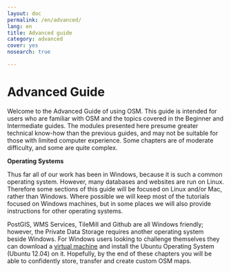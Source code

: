 ```yaml
---
layout: doc
permalink: /en/advanced/
lang: en
title: Advanced guide
category: advanced
cover: yes
nosearch: true

---
```


Advanced Guide
================

Welcome to the Advanced Guide of using OSM. This guide is intended for users 
who are familiar with OSM and the topics covered in the Beginner and 
Intermediate guides. The modules presented here presume greater technical 
know-how than the previous guides, and may not be suitable for those with 
limited computer experience. Some chapters are of moderate difficulty, 
and some are quite complex.

**Operating Systems**

Thus far all of our work has been in Windows, because it is such a
common operating system. However, many databases and websites are run
on Linux. Therefore some sections of this guide will be
focused on Linux and/or Mac, rather than Windows. Where possible we
will keep most of the tutorials focused on Windows machines, but in some
places we will also provide instructions for other operating systems.

PostGIS, WMS Services, TileMill and Github are all Windows friendly;
however, the Private Data Storage requires another operating system
beside Windows. For Windows users looking to challenge themselves they
can download a [virtual machine](https://www.virtualbox.org/) and
install the Ubuntu Operating System (Ubuntu 12.04) on it. Hopefully, by
the end of these chapters you will be able to confidently store,
transfer and create custom OSM maps.
